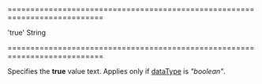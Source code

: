 ===========================================================================
<!--default-->'true'<!--/default-->
<!--type-->String<!--/type-->
===========================================================================

<!--shortDescription-->
Specifies the **true** value text. Applies only if [dataType](/Documentation/ApiReference/UI_Widgets/dxFilterBuilder/Field/#dataType) is *"boolean"*.
<!--/shortDescription-->

<!--fullDescription-->

<!--/fullDescription-->